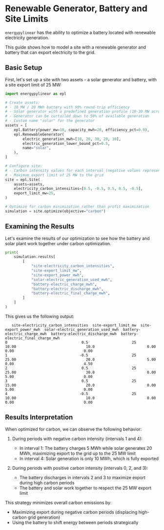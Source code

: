 # Renewable Generator, Battery and Site Limits

`energypylinear` has the ability to optimize a battery located with renewable electricity generation.

This guide shows how to model a site with a renewable generator and battery that can export electricity to the grid.

## Basic Setup

First, let's set up a site with two assets - a solar generator and battery, with a site export limit of 25 MW:

<!--phmdoctest-share-names-->
```python
import energypylinear as epl

# Create assets:
# - 10 MW / 20 MWh battery with 90% round-trip efficiency
# - Solar generator with a predefined generation profile (10-30 MW across 5 intervals)
# - Generator can be curtailed down to 50% of available generation
# - Custom name "solar" for the generator
assets = [
    epl.Battery(power_mw=10, capacity_mwh=20, efficiency_pct=0.9),
    epl.RenewableGenerator(
        electric_generation_mwh=[10, 20, 30, 20, 10],
        electric_generation_lower_bound_pct=0.5,
        name="solar",
    ),
]

# Configure site:
# - Carbon intensity values for each interval (negative values represent low carbon periods)
# - Maximum export limit of 25 MW to the grid
site = epl.Site(
    assets=assets,
    electricity_carbon_intensities=[0.5, -0.5, 0.5, 0.5, -0.5],
    export_limit_mw=25,
)

# Optimize for carbon minimization rather than profit maximization
simulation = site.optimize(objective="carbon")
```

## Examining the Results

Let's examine the results of our optimization to see how the battery and solar plant work together under carbon optimization.

<!--phmdoctest-share-names-->
```python
print(
    simulation.results[
        [
            "site-electricity_carbon_intensities",
            "site-export_limit_mw",
            "site-export_power_mwh",
            "solar-electric_generation_used_mwh",
            "battery-electric_charge_mwh",
            "battery-electric_discharge_mwh",
            "battery-electric_final_charge_mwh",
        ]
    ]
)
```

This gives us the following output:

```
   site-electricity_carbon_intensities  site-export_limit_mw  site-export_power_mwh  solar-electric_generation_used_mwh  battery-electric_charge_mwh  battery-electric_discharge_mwh  battery-electric_final_charge_mwh
0                                  0.5                    25                  10.00                                10.0                        0.00                          0.00                                0.00
1                                 -0.5                    25                  25.00                                20.0                        5.00                          0.00                                4.50
2                                  0.5                    25                  25.00                                30.0                        0.00                          5.00                                0.00
3                                  0.5                    25                  15.00                                20.0                        0.00                          5.00                                0.00
4                                 -0.5                    25                  10.00                                10.0                        0.00                          0.00                                0.00
```

## Results Interpretation

When optimized for carbon, we can observe the following behavior:

1. During periods with negative carbon intensity (intervals 1 and 4):
   - In interval 1: The battery charges 5 MWh while solar generates 20 MWh, maximizing export to the grid up to the 25 MW limit
   - In interval 4: Solar generation is only 10 MWh, which is fully exported

2. During periods with positive carbon intensity (intervals 0, 2, and 3):
   - The battery discharges in intervals 2 and 3 to maximize export during high carbon periods
   - The battery and solar work together to respect the 25 MW export limit

This strategy minimizes overall carbon emissions by:
- Maximizing export during negative carbon periods (displacing high-carbon grid generation)
- Using the battery to shift energy between periods strategically
